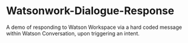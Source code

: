 # Watsonwork-Dialogue-Response

A demo of responding to Watson Workspace via a hard coded message
within Watson Conversation, upon triggering an intent.
